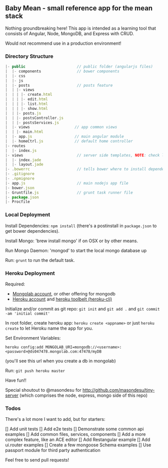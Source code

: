 ## Baby Mean - small reference app for the mean stack
Nothing groundbreaking here!  This app is intended as a learning tool that consists of Angular, Node, MongoDB, and Express with CRUD.

Would not recommend use in a production environment!

### Directory Structure

``` javascript
|- public                       // public folder (angularjs files)
|  |- components                // bower components
|  |- css
|  |- js
|  |- posts                     // posts feature
|  | |- views
|  | | |- create.html
|  | | |- edit.html
|  | | |- list.html
|  | | |- show.html
|  | |- posts.js
|  | |- postsController.js
|  | |- postsServices.js
|  |- views                    // app common views
|  | |- main.html
|  |- app.js                   // main angular module
|  |- homeCtrl.js              // default home controller
|- routes
|  |- index.js
|- views                        // server side templates, NOTE: check layout.jade
|  |- index.jade
|  |- layout.jade
|- .bowerrc                     // tells bower where to install dependencies
|- .gitignore
|- .npmignore
|- app.js                       // main nodejs app file
|- bower.json
|- Gruntfile.js                 // grunt task runner file
|- package.json
|- Procfile

```

### Local Deployment
Install Dependencies: `npm install` (there's a postinstall in `package.json` to get bower dependencies).

Install Mongo: 'brew install mongo' if on OSX or by other means.

Run Mongo Daemon: 'mongod' to start the local mongo database up 

Run: `grunt` to run the default task.

### Heroku Deployment
Required:
- [Mongolab account](https://mongolab.com/), or other offering for mongodb
- [Heroku account](https://www.heroku.com) and [heroku toolbelt (heroku-cli)](https://toolbelt.heroku.com/)

Initialize and/or commit as git repo: `git init` and `git add .` and `git commit -am 'initial commit'`

In root folder, create heroku app: `heroku create <appname>` or just `heroku create` to let Heroku name the app for you.

Set Environment Variables: 

`heroku config:add MONGOLAB_URI=mongodb://<username>:<password>@ds047478.mongolab.com:47478/myDB` 

(you'll see this url when you create a db in mongolab)


Run: `git push heroku master`


Have fun!!

Special shoutout to @masondesu for http://github.com/masondesu/tiny-server (which comprises the node, express, mongo side of this repo)

### Todos

There's a lot more I want to add, but for starters:

[] Add unit tests
[] Add e2e tests
[] Demonstrate some common api examples
[] Add common files, services, components
[] Add a more complex feature, like an ACE editor
[] Add Restangular example
[] Add ui.router examples
[] Create a few mongoose Schema examples
[] Use passport module for third party authentication

Feel free to send pull requests!



